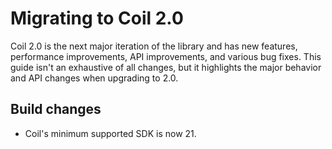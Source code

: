 # Migrating to Coil 2.0

Coil 2.0 is the next major iteration of the library and has new features, performance improvements, API improvements, and various bug fixes. This guide isn't an exhaustive of all changes, but it highlights the major behavior and API changes when upgrading to 2.0.

## Build changes

- Coil's minimum supported SDK is now 21.